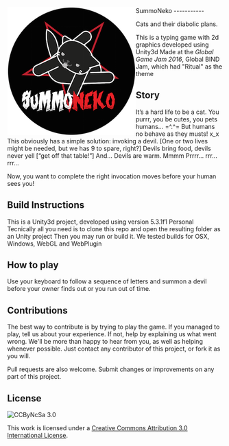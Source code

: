 <img src="Assets/Resources/LOGO_ROUND_small.png" align="left" />
SummoNeko
-----------

Cats and their diabolic plans.

This is a typing game with 2d graphics developed using Unity3d
Made at the *Global Game Jam 2016*, Global BIND Jam, which had "Ritual" as the theme

## Story

It’s a hard life to be a cat.
You purrr, you be cutes, you pets humans… 
=^.^=
But humans no behave as they musts!
x_x
This obviously has a simple solution:
invoking a devil.
[One or two lives might be needed, but we has 9 to spare, right?]
Devils bring food, devils never yell
[“get off that table!”]
And…
Devils are warm.
Mmmm
Prrrr… rrr… rrr…

Now, you want to complete the right invocation moves before your human sees you!

## Build Instructions

This is a Unity3d project, developed using version 5.3.1f1 Personal
Tecnically all you need is to clone this repo and open the resulting folder as an Unity project
Then you may run or build it. We tested builds for OSX, Windows, WebGL and WebPlugin

## How to play

Use your keyboard to follow a sequence of letters and summon a devil before your owner finds out or you run out of time.

## Contributions

The best way to contribute is by trying to play the game. If you managed to play, tell us about your experience. If not, help by explaining us what went wrong. We'll be more than happy to hear from you, as well as helping whenever possible. Just contact any contributor of this project, or fork it as you will.

Pull requests are also welcome. Submit changes or improvements on any part of this project.

## License

![CCByNcSa 3.0](http://licensebuttons.net/l/by-nc-sa/3.0/88x31.png)

This work is licensed under a [Creative Commons Attribution 3.0 International License](http://creativecommons.org/licenses/by-nc-sa/3.0/).
